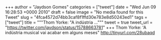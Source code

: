 
+++
author = "Jaydson Gomes"
categories = ["tweet"]
date = "Wed Jun 09 16:28:53 +0000 2010"
draft = false
image = "No media found for this Tweet"
slug = "4fca4572d74bb3caf8f1ffd30e783e8d50243ed1"
tags = ["tweet"]
title = """Thom Yorke: "A indústria ..."""
tweet = true
tweet_url = "https://twitter.com/jaydson/status/15788663781"
+++
Thom Yorke: 'A indústria musical vai acabar em alguns meses" http://tinyurl.com/28ubaqd
